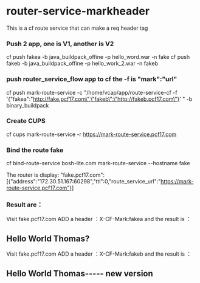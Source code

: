 # router-service-markheader
This is a cf route service that can make a req header tag

### Push 2 app, one is V1, another is V2
cf push fakea -b java_buildpack_offine -p hello_word.war -n fake
cf push fakeb -b java_buildpack_offine -p hello_work_2.war -n fakeb
### push router_service_flow app to cf  the -f is "mark":"url"
cf push mark-route-service -c "/home/vcap/app/route-service-cf -f '{\"fakea\":\"http://fake.pcf17.com\",\"fakeb\":\"http://fakeb.pcf17.com\"}' " -b binary_buildpack
### Create CUPS
cf cups mark-route-service -r https://mark-route-service.pcf17.com
### Bind the route fake
cf bind-route-service bosh-lite.com mark-route-service --hostname fake
</br>

The router is display:
"fake.pcf17.com":[{"address":"172.30.51.167:60298","ttl":0,"route_service_url":"https://mark-route-service.pcf17.com"}]
</br>

### Result are：
Visit fake.pcf17.com ADD a header ：X-CF-Mark:fakea and the result is ：<h2>Hello World Thomas?</h2>
Visit fake.pcf17.com ADD a header ：X-CF-Mark:fakeb and the result is ：<h2>Hello World Thomas----- new version </h2>
